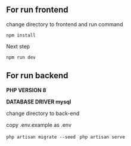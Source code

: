 
## For run frontend

change directory to frontend and run command

`npm install`

Next step

`npm run dev`

## For run backend

**PHP VERSION 8**

**DATABASE DRIVER mysql**

change directory to back-end

copy .env.example as .env



`php artisan migrate --seed
`
`php artisan serve
`